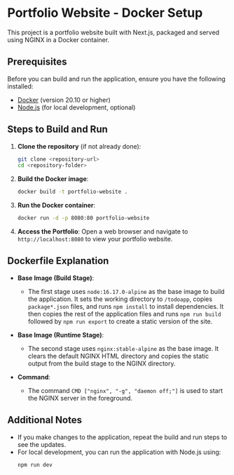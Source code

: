 # Portfolio Website - Docker Setup

This project is a portfolio website built with Next.js, packaged and served using NGINX in a Docker container.

## Prerequisites

Before you can build and run the application, ensure you have the following installed:

- [Docker](https://www.docker.com/get-started) (version 20.10 or higher)
- [Node.js](https://nodejs.org/) (for local development, optional)

## Steps to Build and Run

1. **Clone the repository** (if not already done):
   ```bash
   git clone <repository-url>
   cd <repository-folder>
   ```

2. **Build the Docker image**:
   ```bash
   docker build -t portfolio-website .
   ```

3. **Run the Docker container**:
   ```bash
   docker run -d -p 8080:80 portfolio-website
   ```

4. **Access the Portfolio**:
   Open a web browser and navigate to `http://localhost:8080` to view your portfolio website.

## Dockerfile Explanation

- **Base Image (Build Stage)**:
  - The first stage uses `node:16.17.0-alpine` as the base image to build the application. It sets the working directory to `/todoapp`, copies `package*.json` files, and runs `npm install` to install dependencies. It then copies the rest of the application files and runs `npm run build` followed by `npm run export` to create a static version of the site.

- **Base Image (Runtime Stage)**:
  - The second stage uses `nginx:stable-alpine` as the base image. It clears the default NGINX HTML directory and copies the static output from the build stage to the NGINX directory.

- **Command**:
  - The command `CMD ["nginx", "-g", "daemon off;"]` is used to start the NGINX server in the foreground.

## Additional Notes

- If you make changes to the application, repeat the build and run steps to see the updates.
- For local development, you can run the application with Node.js using:
  ```bash
  npm run dev
  ```
